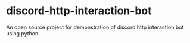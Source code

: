 # discord-http-interaction-bot
An open source project for demonstration of discord http interaction bot using python.
